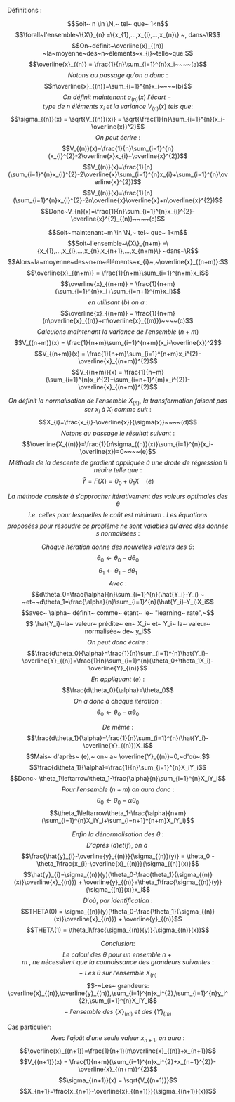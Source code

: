 Définitions :

$$Soit~ n \in \N,~ tel~ que~ 1<n$$ 
$$\forall~l'ensemble~\{X\}_{n} =\{x_{1},...,x_{i},...,x_{n}\} ~, dans~\R$$
$$On~définit~\overline{x}_{(n)} ~la~moyenne~des~n~éléments~x_{i}~telle~que:$$
$$\overline{x}_{(n)} = \frac{1}{n}\sum_{i=1}^{n}x_i~~~~(a)$$
$$Notons~au~passage~qu'on~a~donc~:$$
$$n\overline{x}_{(n)}=\sum_{i=1}^{n}x_i~~~~(b)$$
$$On~définit~maintenant~\sigma_{(n)}(x) ~l'écart-type~de~n~éléments~x_{i}~et~la~variance~V_{(n)}(x)~tels~que:$$
$$\sigma_{(n)}(x) = \sqrt{V_{(n)}(x)} = \sqrt{\frac{1}{n}\sum_{i=1}^{n}(x_i-\overline{x})^2}$$
$$On~peut~écrire~:$$
$$V_{(n)}(x)=\frac{1}{n}\sum_{i=1}^{n}(x_{i}^{2}-2\overline{x}x_{i}+\overline{x}^{2})$$
$$V_{(n)}(x)=\frac{1}{n}(\sum_{i=1}^{n}x_{i}^{2}-2\overline{x}\sum_{i=1}^{n}x_{i}+\sum_{i=1}^{n}\overline{x}^{2})$$
$$V_{(n)}(x)=\frac{1}{n}(\sum_{i=1}^{n}x_{i}^{2}-2n\overline{x}\overline{x}+n\overline{x}^{2})$$
$$Donc~V_{n}(x)=\frac{1}{n}\sum_{i=1}^{n}x_{i}^{2}-\overline{x}^{2}_{(n)}~~~~(c)$$

$$Soit~maintenant~m \in \N,~ tel~ que~ 1<m$$
$$Soit~l'ensemble~\{X\}_{n+m} =\{x_{1},...,x_{i},...,x_{n},x_{n+1},...,x_{n+m}\} ~dans~\R$$
$$Alors~la~moyenne~des~n+m~éléments~x_{i}~,~\overline{x}_{(n+m)}:$$
$$\overline{x}_{(n+m)} = \frac{1}{n+m}\sum_{i=1}^{n+m}x_i$$
$$\overline{x}_{(n+m)} = \frac{1}{n+m}(\sum_{i=1}^{n}x_i+\sum_{i=n+1}^{m}x_i)$$
$$en~utilisant~(b)~on~a~:$$
$$\overline{x}_{(n+m)} = \frac{1}{n+m}(n\overline{x}_{(n)}+m\overline{x}_{(m)})~~~~(c)$$
$$Calculons~maintenant~la~variance~de~l' ensemble~(n+m)$$
$$V_{(n+m)}(x) = \frac{1}{n+m}\sum_{i=1}^{n+m}(x_i-\overline{x})^2$$
$$V_{(n+m)}(x) = \frac{1}{n+m}\sum_{i=1}^{n+m}x_i^{2}-\overline{x}_{(n+m)}^{2}$$
$$V_{(n+m)}(x) = \frac{1}{n+m}(\sum_{i=1}^{n}x_i^{2}+\sum_{i=n+1}^{m}x_i^{2})-\overline{x}_{(n+m)}^{2}$$

$$On~définit~la~normalisation~de~l'ensemble~{X_{(n)}},~la~transformation ~faisant~passer~x_{i}~à~X_{i}~comme~suit~:$$
$$X_{i}=\frac{x_{i}-\overline{x}}{\sigma(x)}~~~~(d)$$
$$Notons~ au~ passage~ le~ résultat~ suivant~ :$$
$$\overline{X_{(n)}}=\frac{1}{n\sigma_{(n)}(x)}\sum_{i=1}^{n}(x_i-\overline{x})=0~~~~(e)$$
$$Méthode~de~ la~ descente~ de~ gradient~ appliquée~ à~ une~ droite~ de~ régression~ linéaire~ telle~ que~:$$
$$\hat{Y} = F(X) = \theta_0+\theta_1X~~~~(e)$$

$$La~méthode~consiste~à~s'approcher~itérativement~des~valeurs~optimales~ des~\theta~$$
$$i.e.~celles~pour~lesquelles~le~coût~est~minimum~.~Les~ équations$$
$$proposées~ pour~ résoudre~ ce~ problème~ ne~ sont~ valables~ qu'avec~ des~ données~ normalisées~ :$$

$$Chaque~itération~donne~des~nouvelles~valeurs~des~\theta :$$
$$\theta_0 \leftarrow \theta_0 - d\theta_0$$
$$\theta_1 \leftarrow \theta_1 - d\theta_1$$
$$Avec~:$$
$$d\theta_0=\frac{\alpha}{n}\sum_{i=1}^{n}(\hat{Y_i}-Y_i) ~ ~et~~d\theta_1=\frac{\alpha}{n}\sum_{i=1}^{n}(\hat{Y_i}-Y_i)X_i$$
$$avec~ \alpha~ définit~ comme~ étant~ le~ "learning~ rate",~$$
$$ \hat{Y_i}~la~ valeur~ prédite~ en~ X_i~ et~ Y_i~ la~ valeur~ normalisée~ de~ y_i$$
$$On~ peut~ donc~ écrire~:$$
$$\frac{d\theta_0}{\alpha}=\frac{1}{n}\sum_{i=1}^{n}\hat{Y_i}-\overline{Y}_{(n)}=\frac{1}{n}\sum_{i=1}^{n}(\theta_0+\theta_1X_i)-\overline{Y}_{(n)}$$
$$En~ appliquant~ (e)~:$$
$$\frac{d\theta_0}{\alpha}=\theta_0$$
$$On~ a~ donc~ à~ chaque~ itération~:$$
$$\theta_0 \leftarrow \theta_0-{\alpha}\theta_0$$

$$De~ même ~:$$
$$\frac{d\theta_1}{\alpha}=\frac{1}{n}\sum_{i=1}^{n}(\hat{Y_i}-\overline{Y}_{(n)})X_i$$
$$Mais~ d'après~ (e),~ on~ a~ \overline{Y}_{(n)}=0,~d'où~:$$
$$\frac{d\theta_1}{\alpha}=\frac{1}{n}\sum_{i=1}^{n}X_iY_i$$
$$Donc~ \theta_1\leftarrow\theta_1-\frac{\alpha}{n}\sum_{i=1}^{n}X_iY_i$$
$$Pour~ l'ensemble~ (n+m)~ on~ aura~ donc~ :$$
$$\theta_0 \leftarrow \theta_0-{\alpha}\theta_0$$
$$\theta_1\leftarrow\theta_1-\frac{\alpha}{n+m}(\sum_{i=1}^{n}X_iY_i+\sum_{i=n+1}^{n+m}X_iY_i)$$

$$Enfin~ la~ dénormalisation~ des~ \theta~:$$
$$D'après~ (d) et (f),~ on~ a~$$
$$\frac{\hat{y}_{i}-\overline{y}_{(n)}}{\sigma_{(n)}(y)} = \theta_0 - \theta_1\frac{x_{i}-\overline{x}_{(n)}}{\sigma_{(n)}(x)}$$
$$\hat{y}_{i}=\sigma_{(n)}(y)(\theta_0-\frac{theta_1}{\sigma_{(n)}(x)}\overline{x}_{(n)}) + \overline{y}_{(n)}+\theta_1\frac{\sigma_{(n)}(y)}{\sigma_{(n)}(x)}x_i$$
$$D'où,~par~identification~:$$
$$THETA(0) = \sigma_{(n)}(y)(\theta_0-\frac{\theta_1}{\sigma_{(n)}(x)}\overline{x}_{(n)}) + \overline{y}_{(n)}$$
$$THETA(1) = \theta_1\frac{\sigma_{(n)}(y)}{\sigma_{(n)}(x)}$$

$$Conclusion:$$
$$Le~calcul~ des~ \theta~ pour~ un~ ensemble~ n+m~,~ ne~ nécessitent~ que~ la~ connaissance~ des~ grandeurs~ suivantes~:$$
$$-~ Les~ \theta~ sur~ l'ensemble~ X_{(n)}$$
$$-~Les~ grandeurs: \overline{x}_{(n)},\overline{y}_{(n)},\sum_{i=1}^{n}x_i^{2},\sum_{i=1}^{n}y_i^{2},\sum_{i=1}^{n}X_iY_i$$
$$-~ l'ensemble~ des~ \{X\}_{(m)}~ et~ des~ \{Y\}_{(m)}$$

Cas particulier:
$$Avec~ l'ajoût~ d'une~ seule~ valeur~x_{n+1},~on~aura~:$$
$$\overline{x}_{(n+1)}=\frac{1}{n+1}(n\overline{x}_{(n)}+x_{n+1})$$
$$V_{(n+1)}(x) = \frac{1}{n+m}(\sum_{i=1}^{n}x_i^{2}+x_{n+1}^{2})-\overline{x}_{(n+m)}^{2}$$
$$\sigma_{(n+1)}(x) = \sqrt{V_{(n+1)}}$$
$$X_{n+1}=\frac{x_{n+1}-\overline{x}_{(n+1)}}{\sigma_{(n+1)}(x)}$$
